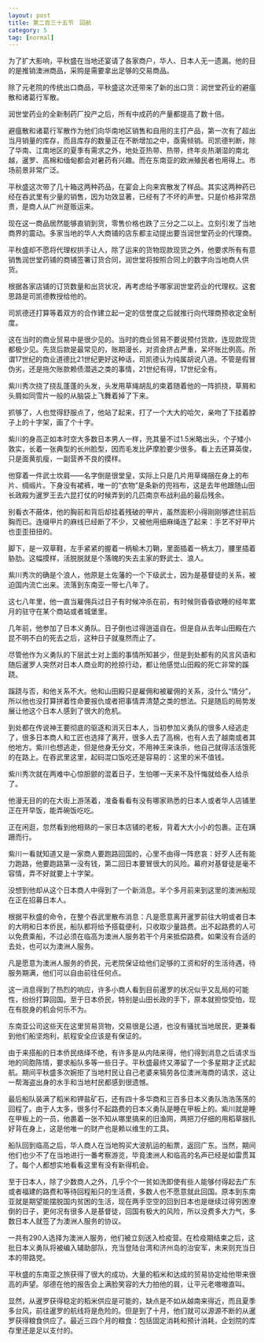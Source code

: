```yaml
---
layout: post
title: 第二百三十五节　回航
category: 5
tag: [normal]
---
```


为了扩大影响，平秋盛在当地还宴请了各家商户，华人、日本人无一遗漏。他的目的是推销澳洲商品，采购是需要拿出足够的交易商品。

除了元老院的传统出口商品，平秋盛这次还带来了新的出口货：润世堂药业的避瘟散和诸葛行军散。

润世堂药业的全新制药厂投产之后，所有中成药的产量都提高了数十倍。

避瘟散和诸葛行军散作为他们向华南地区销售和自用的主打产品，第一次有了超出当月销量的库存，而且库存的数量正在不断增加之中，亟需倾销。司凯德判断，除了华南、江南地区的夏季有需求之外，地处亚热带、热带，终年炎热潮湿的南北越，暹罗、高棉和缅甸都会对暑药有兴趣。而在东南亚的欧洲殖民者也用得上。市场前景非常广泛。

平秋盛这次带了几十箱这两种药品，在宴会上向来宾散发了样品。其实这两种药已经在吞武里有少量的销售，因为功效显著，已经有了不坏的声誉。只是价格非常昂贵，是商人从广州趸贩运来。

现在这一商品居然能够直销到货，零售价格也跌了三分之二以上。立刻引发了当地商界的震动。多家当地的华人大商铺的店东都主动提出要当润世堂药业的代理商。

平秋盛却不愿将代理权拱手让人，除了运来的货物现款现货之外，他要求所有有意销售润世堂药铺的商铺签署订货合同，润世堂将按照合同上的数字向当地商人供货。

根据各家店铺的订货数量和出货状况，再考虑给予哪家润世堂药业的代理权。这套思路是司凯德教授给他的。

司凯德还打算等着双方的合作建立起一定的信誉度之后就推行向代理商预收定金制度。

这在当时的商业贸易中是很少见的。当时的商业贸易不要说预付货款，连现款现货都极少见。先货后款是最常见的，账期漫长，对资金挤占严重，呆坏账比例高。所谓17世纪的商业道德比21世纪更好这种话，司凯德认为纯属胡说八道。不管是假冒伪劣，还是拖欠账款赖债潜逃之类的事情，21世纪有得，17世纪全有。

紫川秀次挠了挠乱蓬蓬的头发，头发用草绳胡乱的束着随着他的一阵抓挠，草屑和头屑如同雪片一般的从脑袋上飞舞着掉了下来。

抓够了，人也觉得舒服点了，他站了起来，打了一个大大的哈欠，亲吻了下挂着脖子上的十字架，画了个十字。

紫川的身高正如本时空大多数日本男人一样，充其量不过1.5米略出头，个子矮小敦实，长着一张典型的长州脸型，因而毛发比萨摩脸要少很多。看上去还算英俊，只是面黄肌瘦，一副营养不良的摸样。

他穿着一件武士坎肩――名字倒是很堂皇，实际上只是几片用草绳捆在身上的布片、绸缎片。下身没有裙裤，唯一的“衣物”是条新的兜裆布，这是去年他跟随山田长政殿为暹罗王去六昆打仗的时候弄到的几匹南京布战利品的最后残余。

别看衣不蔽体，他的胸前和背后却挂着残破的甲片，虽然面积小得刚刚够遮住前后胸而已。连缀甲片的麻线已经断了不少，又被他用细麻绳连了起来：手艺不好甲片也歪歪扭扭的。

脚下，是一双草鞋，左手紧紧的握着一柄榆木刀鞘，里面插着一柄太刀，腰里插着胁肋。这幅摸样，活脱脱就是个落魄的失去主家的野武士、浪人。

紫川秀次的确是个浪人，他原是土佐藩的一个下级武士，因为是基督徒的关系，被迫国内流亡出来。流落到东南亚一带七八年了。

这七八年里，他一直当雇佣兵过日子有时候冲杀在前，有时候则昏昏欲睡的经年累月的驻守在某个商站或者城堡里。

几年前，他参加了日本义勇队。日子倒也过得逍遥自在。但是自从去年山田殿在六昆不明不白的死去之后，这种日子就戛然而止了。

尽管他作为义勇队的下层武士对上面的事情所知甚少，但是到处都有的风言风语和随后暹罗人突然对日本人商业町的抢掠行动，都让他感觉山田殿的死亡非常的蹊跷。

蹊跷与否，和他关系不大。他和山田殿只是雇佣和被雇佣的关系，没什么“情分”，所以他也没打算拼着性命要报仇或者把事情弄清楚之类的想法。只是随后的局势发展让他这个日本人感到了很大的危机。

到处都在传说神王要彻底的驱逐和消灭日本人，当初参加义勇队的很多人经逃走了，很多日本商人和工匠也选择了离开，很多人去了高棉，也有人去了越南或者其他地方。紫川也想逃走，但是他身无分文，不用神王来诛杀，他自己就得活活饿死的在路上。在吞武里这里，起码混口饭吃还是容易的：这里的米不值钱。

紫川秀次就在两难中心惊胆颤的混着日子，生怕哪一天来不及忏悔就给泰人给杀了。

他漫无目的的在大街上游荡着，准备看看有没有哪家熟悉的日本人或者华人店铺里正在开早饭，能弄碗饭吃吃。

正在闲逛，忽然看到他相熟的一家日本店铺的老板，背着大大小小的包裹。正在蹒跚而行。

紫川一看就知道又是一家商人要跑路回国的，心里不由得一阵悲哀：好歹人还有能力跑路，他要跑路第一没有钱，第二回日本要冒很大的风险。幕府对基督徒是毫不容情，弄不好就要上十字架。

没想到他却从这个日本商人中得到了一个新消息。半个多月前来到这里的澳洲船现在正在招募日本人。

根据平秋盛的命令，在整个吞武里散布消息：凡是愿意离开暹罗前往大明或者日本的大明和日本侨民，船队都将给予搭载便利，只收取少量路费。出不起路费的人可以免费乘船，不过必须在临高为澳洲人服务若干个月来抵偿路费。如果没有合适的去处，也可以为澳洲人服务。

凡是愿意为澳洲人服务的侨民，元老院保证给他们足够的工资和好的生活待遇，待服务期满，他们可以自由前往任何点。

这一消息得到了热烈的响应，许多小商人看到目前暹罗的状况似乎又乱局的可能性，纷纷打算回国。至于日本侨民，特别是山田长政的手下，原本就担惊受怕，现在有脱身的机会何乐不为。

东南亚公司这些天在这里贸易货物，交易很是公道，也没有骚扰当地居民，更兼看到他们船坚炮利，航程安全应该是有保证的。

由于来搭船的日本侨民络绎不绝，有许多是从内陆来得，他们得到消息之后请求当地的同胞陈情，要求船队多等一些日子。平秋盛最终又滞留了一个多星期才正式起航。期间平秋盛多次婉拒了当地村民让自己老婆来犒劳各位澳洲海商的请求，这让一帮海盗出身的水手和当地村民都感到很遗憾。

最后船队装满了稻米和钾盐矿石，还有四十多华商和三百多日本义勇队浩浩荡荡的回程了。由于人太多，很多付不起路费的日本义勇队是睡在甲板上的。紫川就是睡在甲板上的一员，他裹着一张不知从哪里搞来的旧渔网，两把刀仔细的用稻草捆扎好背在身上，这是他唯一的财产也是赖以维生的工具。

船队回到临高之后，华人商人在当地购买大波航运的船票，返回广东。当然，期间他们也少不了在当地进行一番考察游览，毕竟澳洲人和临高的名声已经是如雷贯耳了。每个人都想实地看看这里有没有新得机会。

至于日本人，除了少数商人之外，几乎个个一贫如洗即使有些人能够付得起去广东或者福建的路费和等待回程船只的生活费，多数人也不愿意就此回国。原本到东南亚就是期望能摆脱国内贫困的生活，现在两手空空的回到日本也是继续过得穷困潦倒的日子，更何况有很多人是基督徒，回国有极大的风险，所以没费多大力气，多数日本人就签了为澳洲人服务的协议。

一共有290人选择为澳洲人服务，他们被立刻送入检疫营。在检疫期结束之后，这批日本义勇队将被编入辅助部队，充当登陆台湾和济州岛的治安军，未来则充当日本的带路党。

平秋盛的东南亚之旅获得了很大的成功，大量的稻米和达成的贸易协定给他带来很高的声望。邬德在他的报告会上满脸笑容的大力拍他的肩，让平元老嗷嗷直叫。

显然，从暹罗获得稳定的稻米供应是可能的，缺点是不如从越南来得近，而且夏季多台风，前往暹罗的航线将是危险的。但是到了十月，他们就可以源源不断的从暹罗获得粮食供应了。最近三四个月的粮食：包括固定消耗和预计消耗，企划院的库存里还是足以支付的。